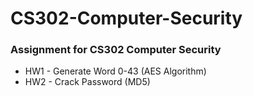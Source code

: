 # CS302-Computer-Security
### Assignment for CS302 Computer Security 
  * HW1 - Generate Word 0-43 (AES Algorithm) 
  * HW2 - Crack Password (MD5)
